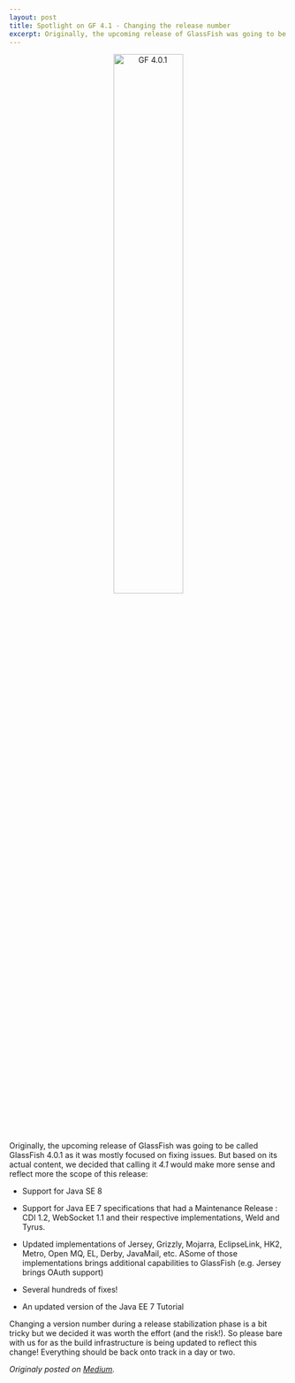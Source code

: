 ```yaml
---
layout: post
title: Spotlight on GF 4.1 - Changing the release number
excerpt: Originally, the upcoming release of GlassFish was going to be called GlassFish 4.0.1...
---
```

<p align="center">
<img alt="GF 4.0.1" src="src="https://delabassee.com/images/blog/gf401.png" width="50%"" width="50%"/>
</p>


Originally, the upcoming release of GlassFish was going to be called GlassFish 4.0.1 as it was mostly focused on fixing issues. But based on its actual content, we decided that calling it *4.1* would make more sense and reflect more the scope of this release:

* Support for Java SE 8 

* Support for Java EE 7 specifications that had a Maintenance Release : CDI 1.2, WebSocket 1.1 and their respective implementations, Weld and Tyrus.

* Updated implementations of Jersey, Grizzly, Mojarra, EclipseLink, HK2, Metro, Open MQ, EL, Derby, JavaMail, etc. ASome of those implementations brings additional capabilities to GlassFish (e.g. Jersey brings OAuth support)

* Several hundreds of fixes!

* An updated version of the Java EE 7 Tutorial

Changing a version number during a release stabilization phase is a bit tricky but we decided it was worth the effort (and the risk!). So please bare with us for as the build infrastructure is being updated to reflect this change! Everything should be back onto track in a day or two.


*Originaly posted on [Medium](https://blogs.oracle.com/theaquarium/spotlight-on-glassfish-41%3a-3-changing-the-release-number).*
